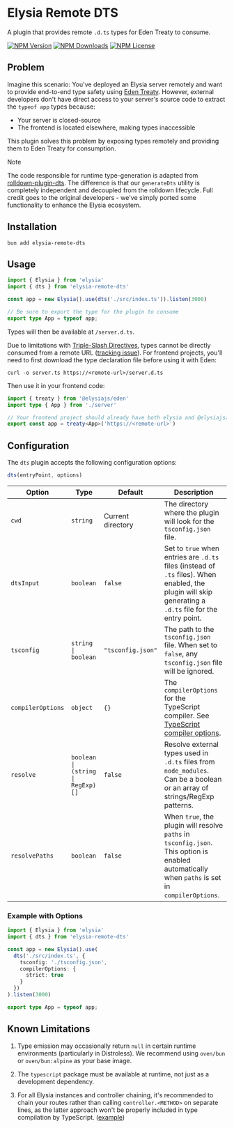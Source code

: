 # Elysia Remote DTS

A plugin that provides remote `.d.ts` types for Eden Treaty to consume.

[![NPM Version](https://img.shields.io/npm/v/elysia-remote-dts)](https://www.npmjs.com/package/elysia-remote-dts)
[![NPM Downloads](https://img.shields.io/npm/dw/elysia-remote-dts)](https://www.npmjs.com/package/elysia-remote-dts)
[![NPM License](https://img.shields.io/npm/l/elysia-remote-dts)](https://www.npmjs.com/package/elysia-remote-dts)

## Problem

Imagine this scenario: You've deployed an Elysia server remotely and want to provide end-to-end type safety using [Eden Treaty](https://elysiajs.com/eden/overview#eden-treaty-recommended). However, external developers don't have direct access to your server's source code to extract the `typeof app` types because:

- Your server is closed-source
- The frontend is located elsewhere, making types inaccessible

This plugin solves this problem by exposing types remotely and providing them to Eden Treaty for consumption.

> [!NOTE]  
> The code responsible for runtime type-generation is adapted from [rolldown-plugin-dts](https://github.com/sxzz/rolldown-plugin-dts). The difference is that our `generateDts` utility is completely independent and decoupled from the rolldown lifecycle. Full credit goes to the original developers - we've simply ported some functionality to enhance the Elysia ecosystem.

## Installation

```
bun add elysia-remote-dts
```

## Usage

```ts
import { Elysia } from 'elysia'
import { dts } from 'elysia-remote-dts'

const app = new Elysia().use(dts('./src/index.ts')).listen(3000)

// Be sure to export the type for the plugin to consume
export type App = typeof app;
```

Types will then be available at `/server.d.ts`.

Due to limitations with [Triple-Slash Directives](https://www.typescriptlang.org/docs/handbook/triple-slash-directives.html), types cannot be directly consumed from a remote URL ([tracking issue](https://github.com/microsoft/TypeScript/issues/28985)). For frontend projects, you'll need to first download the type declaration file before using it with Eden:

```
curl -o server.ts https://<remote-url>/server.d.ts
```

Then use it in your frontend code:

```ts
import { treaty } from '@elysiajs/eden'
import type { App } from './server'

// Your frontend project should already have both elysia and @elysiajs/eden installed
export const app = treaty<App>('https://<remote-url>')
```

## Configuration

The `dts` plugin accepts the following configuration options:

```ts
dts(entryPoint, options)
```

| Option | Type | Default | Description |
|--------|------|---------|-------------|
| `cwd` | `string` | Current directory | The directory where the plugin will look for the `tsconfig.json` file. |
| `dtsInput` | `boolean` | `false` | Set to `true` when entries are `.d.ts` files (instead of `.ts` files). When enabled, the plugin will skip generating a `.d.ts` file for the entry point. |
| `tsconfig` | `string \| boolean` | `"tsconfig.json"` | The path to the `tsconfig.json` file. When set to `false`, any `tsconfig.json` file will be ignored. |
| `compilerOptions` | `object` | `{}` | The `compilerOptions` for the TypeScript compiler. See [TypeScript compiler options](https://www.typescriptlang.org/docs/handbook/compiler-options.html). |
| `resolve` | `boolean \| (string \| RegExp)[]` | `false` | Resolve external types used in `.d.ts` files from `node_modules`. Can be a boolean or an array of strings/RegExp patterns. |
| `resolvePaths` | `boolean` | `false` | When `true`, the plugin will resolve `paths` in `tsconfig.json`. This option is enabled automatically when `paths` is set in `compilerOptions`. |

### Example with Options

```ts
import { Elysia } from 'elysia'
import { dts } from 'elysia-remote-dts'

const app = new Elysia().use(
  dts('./src/index.ts', {
    tsconfig: './tsconfig.json',
    compilerOptions: {
      strict: true
    }
  })
).listen(3000)

export type App = typeof app;
```

## Known Limitations

1. Type emission may occasionally return `null` in certain runtime environments (particularly in Distroless). We recommend using `oven/bun` or `oven/bun:alpine` as your base image.

2. The `typescript` package must be available at runtime, not just as a development dependency.

3. For all Elysia instances and controller chaining, it's recommended to chain your routes rather than calling `controller.<METHOD>` on separate lines, as the latter approach won't be properly included in type compilation by TypeScript. ([example](https://github.com/rayriffy/dts-chaining-repro/commit/fb4702ddc11a3973bf51eac753c18c1d606eae4b))
